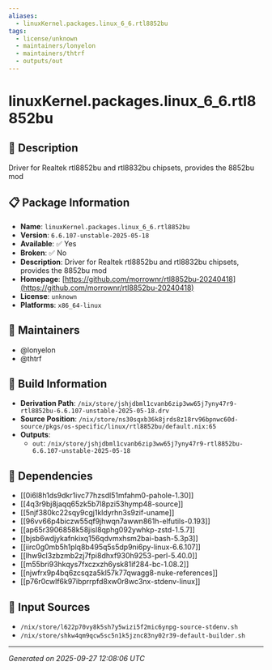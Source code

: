 ```yaml
---
aliases:
  - linuxKernel.packages.linux_6_6.rtl8852bu
tags:
  - license/unknown
  - maintainers/lonyelon
  - maintainers/thtrf
  - outputs/out
---
```


# linuxKernel.packages.linux_6_6.rtl8852bu

## 📝 Description

Driver for Realtek rtl8852bu and rtl8832bu chipsets, provides the 8852bu mod

## 📋 Package Information

- **Name**: `linuxKernel.packages.linux_6_6.rtl8852bu`
- **Version**: `6.6.107-unstable-2025-05-18`
- **Available**: ✅ Yes
- **Broken**: ✅ No
- **Description**: Driver for Realtek rtl8852bu and rtl8832bu chipsets, provides the 8852bu mod
- **Homepage**: [https://github.com/morrownr/rtl8852bu-20240418](https://github.com/morrownr/rtl8852bu-20240418)
- **License**: `unknown`
- **Platforms**: `x86_64-linux`
## 👥 Maintainers

- @lonyelon
- @thtrf


## 🔧 Build Information

- **Derivation Path**: `/nix/store/jshjdbml1cvanb6zip3ww65j7yny47r9-rtl8852bu-6.6.107-unstable-2025-05-18.drv`
- **Source Position**: `/nix/store/ns30sqxb36k8jrds8z18rv96bpnwc60d-source/pkgs/os-specific/linux/rtl8852bu/default.nix:65`
- **Outputs**:
  - `out`:  `/nix/store/jshjdbml1cvanb6zip3ww65j7yny47r9-rtl8852bu-6.6.107-unstable-2025-05-18`

## 🔗 Dependencies

- [[0i6l8h1ds9dkr1ivc77hzsdl51mfahm0-pahole-1.30]]
- [[4q3r9bj8jaqq65zk5b7l8pzi53hymp48-source]]
- [[5njf380kc22sqy9cgj1kldyrhn3s9zif-uname]]
- [[96vv66p4biczw55qf9jhwqn7awwn861h-elfutils-0.193]]
- [[ap65r3906858k58jisl8qphg092ywhkp-zstd-1.5.7]]
- [[bjsb6wdjykafnkixq156qdvmxhsm2bai-bash-5.3p3]]
- [[iirc0g0mb5h1plq8b495q5s5dp9ni6py-linux-6.6.107]]
- [[lhw9cl3zbzmb2zj7fpi8dhxf930h9253-perl-5.40.0]]
- [[m55bri93hkqys7fxczxzh6ysk81if284-bc-1.08.2]]
- [[njwfrx9p4bq6zcsqza5kl57k77qwagg8-nuke-references]]
- [[p76r0cwlf6k97ibprrpfd8xw0r8wc3nx-stdenv-linux]]

## 📁 Input Sources

- `/nix/store/l622p70vy8k5sh7y5wizi5f2mic6ynpg-source-stdenv.sh`
- `/nix/store/shkw4qm9qcw5sc5n1k5jznc83ny02r39-default-builder.sh`

---
*Generated on 2025-09-27 12:08:06 UTC*
